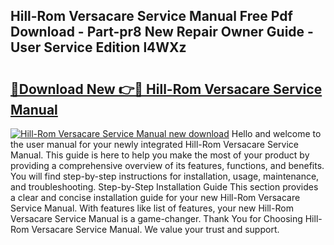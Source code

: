 ## Hill-Rom Versacare Service Manual Free Pdf Download - Part-pr8 New Repair Owner Guide - User Service Edition l4WXz

# <h2><a href="http://bc13622.oget.top/?id=Hill-Rom+Versacare+Service+Manual">🔗Download New 👉🔴 Hill-Rom Versacare Service Manual</a></h2>

[![Hill-Rom Versacare Service Manual new download](https://i.imgur.com/5g1atiW.png)](http://bc13622.oget.top/?id=Hill-Rom+Versacare+Service+Manual)
Hello and welcome to the user manual for your newly integrated Hill-Rom Versacare Service Manual. This guide is here to help you make the most of your product by providing a comprehensive overview of its features, functions, and benefits. You will find step-by-step instructions for installation, usage, maintenance, and troubleshooting. Step-by-Step Installation Guide This section provides a clear and concise installation guide for your new Hill-Rom Versacare Service Manual. With features like list of features, your new Hill-Rom Versacare Service Manual is a game-changer. Thank You for Choosing Hill-Rom Versacare Service Manual. We value your trust and support.
